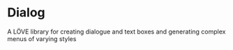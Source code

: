 # Dialog
A LÖVE library for creating dialogue and text boxes and generating complex menus of varying styles
